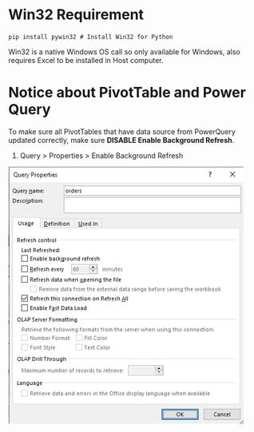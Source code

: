 # Win32 Requirement

```
pip install pywin32 # Install Win32 for Python
```

Win32 is a native Windows OS call so only available for Windows, also requires Excel to be installed in Host computer.

# Notice about PivotTable and Power Query

To make sure all PivotTables that have data source from PowerQuery updated correctly, make sure **DISABLE Enable Background Refresh**.

1. Query > Properties > Enable Background Refresh

![](./assets/query.jpg)
